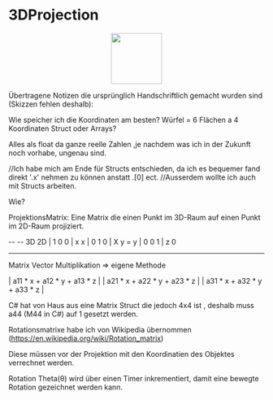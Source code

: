 ﻿# 3DProjection

<div id="header" align="center">
  <img src="https://media.giphy.com/media/M9gbBd9nbDrOTu1Mqx/giphy.gif" width="100"/>
</div>

Übertragene Notizen die ursprünglich Handschriftlich gemacht wurden sind (Skizzen fehlen deshalb):


Wie speicher ich die Koordinaten am besten?
Würfel = 6 Flächen a 4 Koordinaten
Struct oder Arrays?

Alles als float da ganze reelle Zahlen ,je nachdem was ich in der Zukunft noch vorhabe, ungenau sind.

//Ich habe mich am Ende für Structs entschieden, da ich es bequemer fand direkt '.x' nehmen zu können anstatt .[0] ect.
//Ausserdem wollte ich auch mit Structs arbeiten.

Wie?

ProjektionsMatrix: Eine Matrix die einen Punkt im 3D-Raum auf einen Punkt im 2D-Raum projiziert.

--     --      3D       2D
| 1 0 0 |      x        x
| 0 1 0 |  X   y    =   y
| 0 0 1 |      z        0
--     --

Matrix Vector Multiplikation => eigene Methode

| a11 * x + a12 * y + a13 * z | 
| a21 * x + a22 * y + a23 * z |
| a31 * x + a32 * y + a33 * z |

C# hat von Haus aus eine Matrix Struct die jedoch 4x4 ist , deshalb muss a44 (M44 in C#) auf 1 gesetzt werden.

Rotationsmatrixe habe ich von Wikipedia übernommen (https://en.wikipedia.org/wiki/Rotation_matrix)

Diese müssen vor der Projektion mit den Koordinatien des Objektes verrechnet werden. 

Rotation Theta(θ) wird über einen Timer inkrementiert, damit eine bewegte Rotation gezeichnet werden kann.
